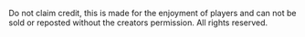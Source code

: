 Do not claim credit, this is made for the enjoyment of players and can not be sold or reposted without the creators permission. All rights reserved.
